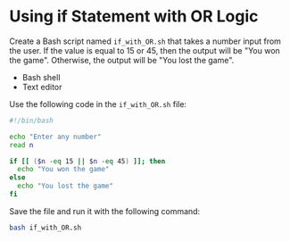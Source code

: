 # Using if Statement with OR Logic

Create a Bash script named `if_with_OR.sh` that takes a number input from the user. If the value is equal to 15 or 45, then the output will be "You won the game". Otherwise, the output will be "You lost the game".

- Bash shell
- Text editor

Use the following code in the `if_with_OR.sh` file:

```bash
#!/bin/bash

echo "Enter any number"
read n

if [[ ($n -eq 15 || $n -eq 45) ]]; then
  echo "You won the game"
else
  echo "You lost the game"
fi
```

Save the file and run it with the following command:

```bash
bash if_with_OR.sh
```
